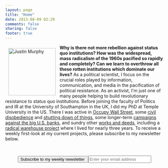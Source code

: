 ```yaml
---
layout: page
title: "Home"
date: 2013-08-09 02:29
comments: false
sharing: false
footer: true
---
```

<img src="{{ root_url }}/images/justin_murphy.jpeg" alt="Justin Murphy" align="left" width="150" height="150" style="padding:10px"><p><b>Why is there not more rebellion against status quo institutions? How was the widespread, mass radicalism of the 1960s pacified so rapidly and completely? Can we learn to overthrow all these rotten institutions which dominate our lives?</b> As a political scientist, I focus on the crucial roles played by information, communication, and media in the pacification of political resistance. As an activist, I'm just one of many people helping to build revolutionary resistance to status quo institutions. Before joining the faculty of Politics and IR at the University of Southampton in the UK, I did my PhD at Temple University in the US. There I was active in <a href="https://www.facebook.com/OccupyPhiladelphia">Occupy Wall Street</a>, some <a href="https://www.youtube.com/watch?v=-x4cuw2Yo6w">civil disobedience</a> and <a href="http://www.youtube.com/watch?v=G4fmN6O-DTQ">shutting down of things</a>, some longer-term <a href="http://gophare.org">campaigns against the big U.S. banks</a>, and sundry other <a href="http://jmrphy.tumblr.com/reviews">works and deeds</a>, including a <a href="http://jmrphy.tumblr.com/tagged/ox">radical warehouse project</a> where I lived for nearly three years. To receive a weekly first-look at my current projects, please subscribe to my newsletter below.</a></p> 

<br>

<center>

<!--  style="border:3px solid #3D4349; border-radius:7px;padding:3px;text-align:center;background-color:#fff;width:100%; height=20px" -->

 <form action="https://tinyletter.com/jmrphy" method="post" target="popupwindow" onsubmit="window.open('https://tinyletter.com/jmrphy', 'popupwindow', 'scrollbars=yes,width=800,height=600');return true">

 <input type="submit" value="Subscribe to my weekly newsletter " height="20" /><input type="text" style="width:200px; height:23px" name="email" placeholder="Enter your email address"/><input type="hidden" value="1" name="embed"/>

 </form>

 </center>

 <br><br><br><br><br><br>